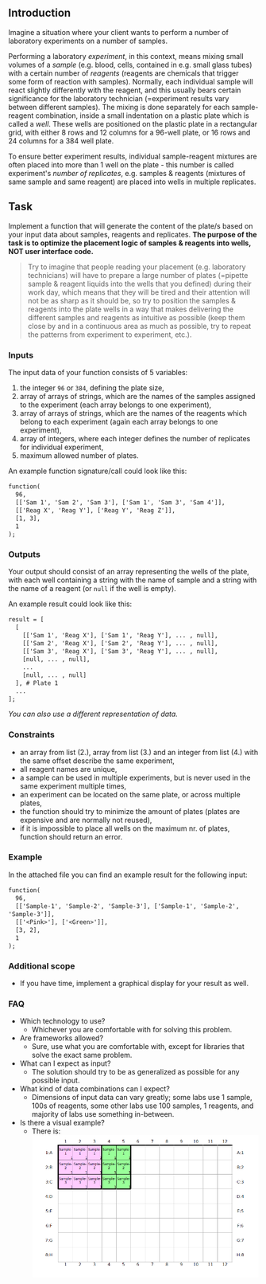 ## Introduction

Imagine a situation where your client wants to perform a number of laboratory experiments on a number of samples.

Performing a laboratory *experiment*, in this context, means mixing small volumes of a *sample* (e.g. blood, cells, contained in e.g. small glass tubes) with a certain number of *reagents* (reagents are chemicals that trigger some form of reaction with samples). Normally, each individual sample will react slightly differently with the reagent, and this usually bears certain significance for the laboratory technician (=experiment results vary between different samples). The mixing is done separately for each sample-reagent combination, inside a small indentation on a plastic plate which is called a *well*. These wells are positioned on the plastic plate in a rectangular grid, with either 8 rows and 12 columns for a 96-well plate, or 16 rows and 24 columns for a 384 well plate.

To ensure better experiment results, individual sample-reagent mixtures are often placed into more than 1 well on the plate - this number is called experiment's *number of replicates*, e.g. samples & reagents (mixtures of same sample and same reagent) are placed into wells in multiple replicates.

## Task

Implement a function that will generate the content of the plate/s based on your input data about samples, reagents and replicates. **The purpose of the task is to optimize the placement logic of samples & reagents into wells, NOT user interface code.**

> Try to imagine that people reading your placement (e.g. laboratory technicians) will have to prepare a large number of plates (=pipette sample & reagent liquids into the wells that you defined) during their work day, which means that they will be tired and their attention will not be as sharp as it should be, so try to position the samples & reagents into the plate wells in a way that makes delivering the different samples and reagents as intuitive as possible (keep them close by and in a continuous area as much as possible, try to repeat the patterns from experiment to experiment, etc.).

### Inputs

The input data of your function consists of 5 variables:

1. the integer `96` or `384`, defining the plate size,
2. array of arrays of strings, which are the names of the samples assigned to the experiment (each array belongs to one experiment),
3. array of arrays of strings, which are the names of the reagents which belong to each experiment (again each array belongs to one experiment),
4. array of integers, where each integer defines the number of replicates for individual experiment,
5. maximum allowed number of plates.

An example function signature/call could look like this:

```
function(
  96,
  [['Sam 1', 'Sam 2', 'Sam 3'], ['Sam 1', 'Sam 3', 'Sam 4']],
  [['Reag X', 'Reag Y'], ['Reag Y', 'Reag Z']],
  [1, 3],
  1
);
```

### Outputs

Your output should consist of an array representing the wells of the plate, with each well containing a string with the name of sample and a string with the name of a reagent (or `null` if the well is empty).

An example result could look like this:

```
result = [
  [
    [['Sam 1', 'Reag X'], ['Sam 1', 'Reag Y'], ... , null],
    [['Sam 2', 'Reag X'], ['Sam 2', 'Reag Y'], ... , null],
    [['Sam 3', 'Reag X'], ['Sam 3', 'Reag Y'], ... , null],
    [null, ... , null],
    ...
    [null, ... , null]
  ], # Plate 1
  ...
];
```

*You can also use a different representation of data.*

### Constraints

* an array from list (2.), array from list (3.) and an integer from list (4.) with the same offset describe the same experiment,
* all reagent names are unique,
* a sample can be used in multiple experiments, but is never used in the same experiment multiple times,
* an experiment can be located on the same plate, or across multiple plates,
* the function should try to minimize the amount of plates (plates are expensive and are normally not reused),
* if it is impossible to place all wells on the maximum nr. of plates, function should return an error.

### Example

In the attached file you can find an example result for the following input:

```
function(
  96,
  [['Sample-1', 'Sample-2', 'Sample-3'], ['Sample-1', 'Sample-2', 'Sample-3']],
  [['<Pink>'], ['<Green>']],
  [3, 2],
  1
);
```

### Additional scope

* If you have time, implement a graphical display for your result as well.

### FAQ

* Which technology to use?
  * Whichever you are comfortable with for solving this problem.
* Are frameworks allowed?
  * Sure, use what you are comfortable with, except for libraries that solve the exact same problem.
* What can I expect as input?
  * The solution should try to be as generalized as possible for any possible input.
* What kind of data combinations can I expect?
  * Dimensions of input data can vary greatly; some labs use 1 sample, 100s of reagents, some other labs use 100 samples, 1 reagents, and majority of labs use something in-between.
* Is there a visual example?
  * There is: ![example](example.png)
